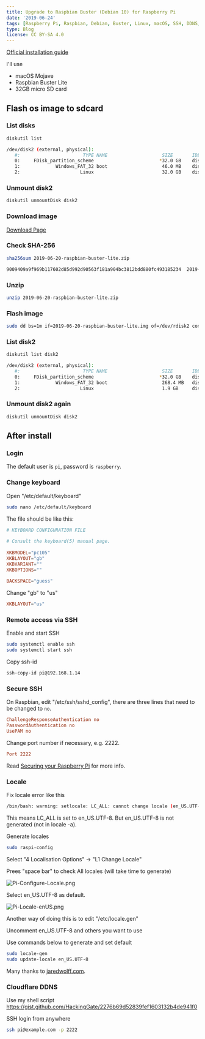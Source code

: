 ```yaml
---
title: Upgrade to Raspbian Buster (Debian 10) for Raspberry Pi
date: '2019-06-24'
tags: [Raspberry Pi, Raspbian, Debian, Buster, Linux, macOS, SSH, DDNS, Cloudflare]
type: Blog
license: CC BY-SA 4.0
---
```


[Official installation guide](https://www.raspberrypi.org/documentation/installation/installing-images/README.md)

I'll use

- macOS Mojave
- Raspbian Buster Lite
- 32GB micro SD card

## Flash os image to sdcard

### List disks

```sh
diskutil list
```

```sh
/dev/disk2 (external, physical):
   #:                       TYPE NAME                    SIZE       IDENTIFIER
   0:     FDisk_partition_scheme                        *32.0 GB    disk2
   1:             Windows_FAT_32 boot                    46.0 MB    disk2s1
   2:                      Linux                         32.0 GB    disk2s2
```

### Unmount disk2

```sh
diskutil unmountDisk disk2
```

### Download image

[Download Page](https://www.raspberrypi.org/downloads/raspbian/)

### Check SHA-256

```sh
sha256sum 2019-06-20-raspbian-buster-lite.zip
```

```sh
9009409a9f969b117602d85d992d90563f181a904bc3812bdd880fc493185234  2019-06-20-raspbian-buster-lite.zip
```

### Unzip

```sh
unzip 2019-06-20-raspbian-buster-lite.zip
```

### Flash image

```sh
sudo dd bs=1m if=2019-06-20-raspbian-buster-lite.img of=/dev/rdisk2 conv=sync
```

### List disk2

```sh
diskutil list disk2
```

```sh
/dev/disk2 (external, physical):
   #:                       TYPE NAME                    SIZE       IDENTIFIER
   0:     FDisk_partition_scheme                        *32.0 GB    disk2
   1:             Windows_FAT_32 boot                    268.4 MB   disk2s1
   2:                      Linux                         1.9 GB     disk2s2
```

### Unmount disk2 again

```sh
diskutil unmountDisk disk2
```

## After install

### Login

The default user is `pi`, password is `raspberry`.

### Change keyboard

Open "/etc/default/keyboard"

```sh
sudo nano /etc/default/keyboard
```

The file should be like this:

```conf
# KEYBOARD CONFIGURATION FILE
 
# Consult the keyboard(5) manual page.
 
XKBMODEL="pc105"
XKBLAYOUT="gb"
XKBVARIANT=""
XKBOPTIONS=""
 
BACKSPACE="guess"
```

Change "gb" to "us"

```conf
XKBLAYOUT="us"
```

### Remote access via SSH

Enable and start SSH

```sh
sudo systemctl enable ssh
sudo systemctl start ssh
```

Copy ssh-id

```sh
ssh-copy-id pi@192.168.1.14
```

### Secure SSH

On Raspbian, edit "/etc/ssh/sshd_config", there are three lines that need to be changed to `no`.

```conf
ChallengeResponseAuthentication no
PasswordAuthentication no
UsePAM no
```

Change port number if necessary, e.g. 2222.

```conf
Port 2222
```

Read [Securing your Raspberry Pi](https://www.raspberrypi.org/documentation/configuration/security.md) for more info.

### Locale

Fix locale error like this

```sh
/bin/bash: warning: setlocale: LC_ALL: cannot change locale (en_US.UTF-8)
```

This means LC_ALL is set to en_US.UTF-8. But en_US.UTF-8 is not generated (not in locale -a).

Generate locales

```sh
sudo raspi-config
```

Select "4 Localisation Options" -> "L1 Change Locale"

Prees "space bar" to check All locales (will take time to generate)

![Pi-Configure-Locale.png](/static/images/Pi-Configure-Locale.webp)

Select en_US.UTF-8 as default.

![Pi-Locale-enUS.png](/static/images/Pi-Locale-enUS.webp)

Another way of doing this is to edit "/etc/locale.gen"

Uncomment en_US.UTF-8 and others you want to use

Use commands below to generate and set default

```sh
sudo locale-gen
sudo update-locale en_US.UTF-8
```

Many thanks to [jaredwolff.com](https://www.jaredwolff.com/raspberry-pi-setting-your-locale).

### Cloudflare DDNS

Use my shell script  
https://gist.github.com/HackingGate/2276b69d52839fef1603132b4de941f0

SSH login from anywhere

```sh
ssh pi@example.com -p 2222
```

